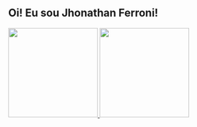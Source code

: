 ## Oi! Eu sou Jhonathan Ferroni!
 <div>
  <a href="https://github.com/FerroniJhonathan">
  <img height="180em" src="https://github-readme-stats.vercel.app/api?username=FerroniJhonathan&show_icons=true&theme=dark&include_all_commits=true&count_private=true"/>
  <img height="180em" src="https://github-readme-stats.vercel.app/api/top-langs/?username=FerroniJhonathan&layout=compact&langs_count=16&theme=dark"/>
</div>
